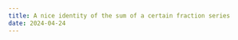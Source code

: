 ```yaml
---
title: A nice identity of the sum of a certain fraction series
date: 2024-04-24
---
```

<link rel="stylesheet" href="/Yi-blog/css/styles.css">
    <!--markdown-->
    <!--script src='https://polyfill.io/v3/polyfill.min.js?features=es6'/-->
    <script src='https://cdnjs.cloudflare.com/ajax/libs/jquery/3.1.1/jquery.min.js' type='text/javascript'/>
    <script src='https://cdnjs.cloudflare.com/ajax/libs/highlight.js/9.9.0/highlight.min.js' type='text/javascript'/>
    <script src='https://cdnjs.cloudflare.com/ajax/libs/showdown/1.6.2/showdown.min.js' type='text/javascript'/>
    <link href='https://cdnjs.cloudflare.com/ajax/libs/highlight.js/9.9.0/styles/default.min.css' id='markdown' rel='stylesheet'/>
    
    <!--markdown then mathjax-->
    <script>
        function loadScript(src){
          return new Promise(function(resolve, reject){
            let script = document.createElement(&#39;script&#39;);
            script.src = src;
            script.onload = () =&gt; resolve(script);
            script.onerror = () =&gt; reject(new Error(`Script load error for ${src}`));
            document.head.append(script);
          });
        }
        loadScript(&quot;https://yjian012.github.io/Yi-blog/js/markdown-highlight-in-blogger.js&quot;).then(script=&gt;loadScript(&quot;https://yjian012.github.io/Yi-blog/js/scripts.js&quot;));
      //https://mxp22.surge.sh/markdown-highlight-in-blogger.js
    </script>
<pre>I saw this <a href="https://math.stackexchange.com/q/4904578/78249">question</a> on stackexchange, and I was intrigued. The equation in question is,
$$\sum_{k=1}^n\frac{2^{2k-1}}{k}\frac{\binom{2n-2k}{n-k}}{\binom{2n}{n}}=\sum_{k=1}^n\frac{1}{2k-1}$$
Are you able to prove this identity without looking at the proof that I gave under the question?





After simplifying the expression, it turned into
$$\sum_{k=1}^n\frac{1}{2k}\frac{2n}{2n-1}\frac{2n-2}{2n-3}\dots\frac{2n-2k+2}{2n-2k+1}=\sum_{k=1}^n\frac{1}{2k-1}$$
The first few $n$ gives:
$$\frac{1}{2}\frac{2}{1}=1$$
$$\frac{1}{2}\frac{4}{3}+\frac{1}{4}\frac{4}{3}\frac{2}{1}=1+\frac{1}{3}$$
$$\frac{1}{2}\frac{6}{5}+\frac{1}{4}\frac{6}{5}\frac{4}{3}+\frac{1}{6}\frac{6}{5}\frac{4}{3}\frac{2}{1}=1+\frac{1}{3}+\frac{1}{5}$$
$$\frac{1}{2}\frac{8}{7}+\frac{1}{4}\frac{8}{7}\frac{6}{5}+\frac{1}{6}\frac{8}{7}\frac{6}{5}\frac{4}{3}+\frac{1}{8}\frac{8}{7}\frac{6}{5}\frac{4}{3}\frac{2}{1}=1+\frac{1}{3}+\frac{1}{5}+\frac{1}{7}$$
By grouping the terms, I came up with this expression:
$$\frac{8}{7}\left(\frac{1}{2}+\frac{6}{5}\left(\frac{1}{4}+\frac{4}{3}\left(\frac{1}{6}+\frac{2}{1}\left(\frac{1}{8}\right)\right)\right)\right)=1+\frac{1}{3}+\frac{1}{5}+\frac{1}{7}$$
An interesting thing that I noticed is, if I replace the numbers $\frac{1}{2},\frac{1}{4},\frac{1}{6},\frac{1}{8}$ with ones, it suddenly becomes obvious. We get this identity:
$$\frac{8}{7}+\frac{8}{7}\frac{6}{5}+\frac{8}{7}\frac{6}{5}\frac{4}{3}+\frac{8}{7}\frac{6}{5}\frac{4}{3}\frac{2}{1}=\frac{8}{7}\left(1+\frac{6}{5}\left(1+\frac{4}{3}\left(1+\frac{2}{1}1\right)\right)\right)=8=2+2+2+2$$
Then I wondered, what if I inverse the order of them? And I found that
$$\frac{1}{8}\frac{8}{7}+\frac{1}{6}\frac{8}{7}\frac{6}{5}+\frac{1}{4}\frac{8}{7}\frac{6}{5}\frac{4}{3}+\frac{1}{2}\frac{8}{7}\frac{6}{5}\frac{4}{3}\frac{2}{1}=\frac{8}{7}\left(\frac{1}{8}+\frac{6}{5}\left(\frac{1}{6}+\frac{4}{3}\left(\frac{1}{4}+\frac{2}{1}\left(\frac{1}{2}\right)\right)\right)\right)=\left(1+\frac{1}{1}\right)\left(1+\frac{1}{3}\right)\left(1+\frac{1}{5}\right)\left(1+\frac{1}{7}\right)-1$$
which is very easy to prove.

The proof of the first equation, though, is much harder to construct, because the coefficient changes in the opposite direction of $n$ from the inside to the outside, so each time $n$ changes, the previous expression is no longer a part of the new expression, making the induction argument difficult to find. But after some manipulation, I found the proof, which I posted on the stackexchange page, so I won't repeat it here.
I wonder if more simple sequences can be constructed with other sequences as the coefficients

This reminds me of continued fraction. I think maybe this should have a name, like, continued product? But it seems that this name has already been taken by something different. So, maybe "rolling product"?
A similar concept seems to be <a href="https://en.wikipedia.org/wiki/Engel_expansion">Engel expansion</a>, but here we have a way more general form, $a_1(b_1+a_2(b_2+a_3(b_3+\dots)))$, where $a_i$ and $b_j$ are rational, while the result is the sum of a different series. Or maybe this can further be generalized to any real sequences, or even complex sequences? I wonder...
</pre>